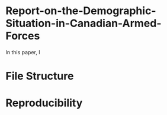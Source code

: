 # Report-on-the-Demographic-Situation-in-Canadian-Armed-Forces
In this paper, I 
# File Structure

# Reproducibility
